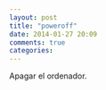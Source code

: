 ```yaml
---
layout: post
title: "poweroff"
date: 2014-01-27 20:09
comments: true
categories: 
---
```

Apagar el ordenador.

